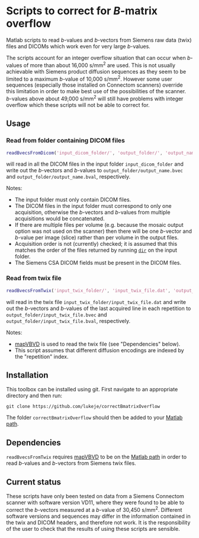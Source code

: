 # Scripts to correct for *B*-matrix overflow
Matlab scripts to read *b*-values and *b*-vectors from Siemens raw data (twix) files and DICOMs which work even for very large *b*-values.

The scripts account for an integer overflow situation that can occur when *b*-values of more than about 16,000 s/mm<sup>2</sup> are used.
This is not usually achievable with Siemens product diffusion sequences as they seem to be limited to a maximum *b*-value of 10,000 s/mm<sup>2</sup>.
However some user sequences (especially those installed on Connectom scanners) override this limitation in order to make best use of the possibilities of the scanner.
*b*-values above about 49,000 s/mm<sup>2</sup> will still have problems with integer overflow which these scripts will not be able to correct for.

## Usage
### Read from folder containing DICOM files
```matlab
readBvecsFromDicom('input_dicom_folder/', 'output_folder/', 'output_name');
```
will read in all the DICOM files in the input folder `input_dicom_folder` and write out the *b*-vectors and *b*-values to `output_folder/output_name.bvec` and `output_folder/output_name.bval`, respectively.

Notes:
- The input folder must only contain DICOM files. 
- The DICOM files in the input folder must correspond to only one acquisition, otherwise the *b*-vectors and *b*-values from multiple acquisitions would be concatenated.
- If there are multiple files per volume (e.g. because the mosaic output option was not used on the scanner) then there will be one *b*-vector and *b*-value per image (slice) rather than per volume in the output files.
- Acquisition order is not (currently) checked; it is assumed that this matches the order of the files returned by running [`dir`](https://mathworks.com/help/matlab/ref/dir.html) on the input folder.
- The Siemens CSA DICOM fields must be present in the DICOM files.

### Read from twix file
```matlab
readBvecsFromTwix('input_twix_folder/', 'input_twix_file.dat', 'output_folder/');
```
will read in the twix file `input_twix_folder/input_twix_file.dat` and write out the *b*-vectors and *b*-values of the last acquired line in each repetition to `output_folder/input_twix_file.bvec` and `output_folder/input_twix_file.bval`, respectively.

Notes:
- [mapVBVD](https://github.com/pehses/mapVBVD) is used to read the twix file (see "Dependencies" below).
- This script assumes that different diffusion encodings are indexed by the "repetition" index.

## Installation
This toolbox can be installed using git. 
First navigate to an appropriate directory and then run:
```
git clone https://github.com/lukeje/correctBmatrixOverflow
```
The folder `correctBmatrixOverflow` should then be added to your [Matlab path](https://mathworks.com/help/matlab/matlab_env/add-remove-or-reorder-folders-on-the-search-path.html).

## Dependencies
`readBvecsFromTwix` requires [mapVBVD](https://github.com/pehses/mapVBVD) to be on the [Matlab path](https://mathworks.com/help/matlab/matlab_env/add-remove-or-reorder-folders-on-the-search-path.html) in order to read *b*-values and *b*-vectors from Siemens twix files.

## Current status
These scripts have only been tested on data from a Siemens Connectom scanner with software version VD11, where they were found to be able to correct the *b*-vectors measured at a *b*-value of 30,450 s/mm<sup>2</sup>.
Different software versions and sequences may differ in the information contained in the twix and DICOM headers, and therefore not work.
It is the responsibility of the user to check that the results of using these scripts are sensible.
